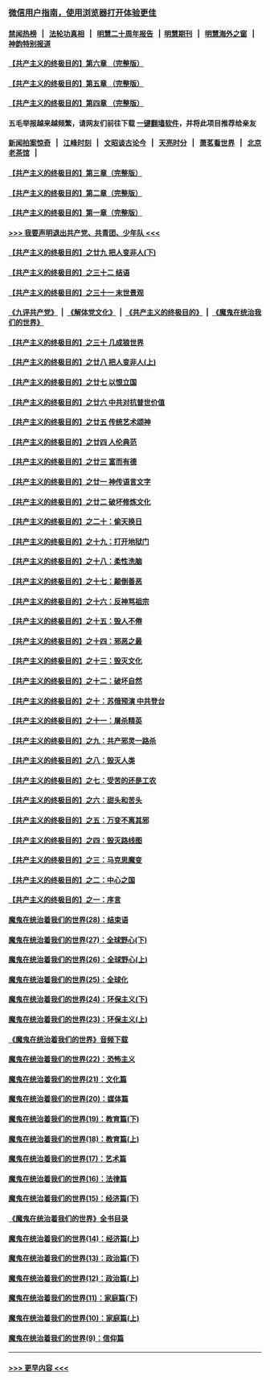 ### [微信用户指南，使用浏览器打开体验更佳](https://github.com/gfw-breaker/banned-news1/blob/master/indexes/wechat-guide.md?t=0)
#### [禁闻热榜](热点新闻.md?t=0)  &nbsp;&nbsp;|&nbsp;&nbsp; [法轮功真相](https://github.com/gfw-breaker/truth/blob/master/README.md?t=0) &nbsp;&nbsp;|&nbsp;&nbsp; [明慧二十周年报告](https://github.com/gfw-breaker/mh-reports/blob/master/README.md?t=0) &nbsp;&nbsp;|&nbsp;&nbsp;[明慧期刊](https://github.com/gfw-breaker/mh-qikan) &nbsp;&nbsp;|&nbsp;&nbsp; [明慧海外之窗](https://github.com/gfw-breaker/mh-news/blob/master/README.md?t=0) &nbsp;&nbsp;|&nbsp;&nbsp; [神韵特别报道](https://github.com/gfw-breaker/mh-news/blob/master/shenyun.md?t=0)
#### [【共产主义的终极目的】第六章 （完整版）](../pages/nsc422/n11428913.md?t=02142111) 
#### [【共产主义的终极目的】第五章 （完整版）](../pages/nsc422/n11428912.md?t=02142111) 
#### [【共产主义的终极目的】第四章 （完整版）](../pages/nsc422/n11428907.md?t=02142111) 
#### 五毛举报越来越频繁，请网友们前往下载 [一键翻墙软件](https://github.com/gfw-breaker/ssr-accounts)，并将此项目推荐给亲友
#### [新闻拍案惊奇](https://github.com/gfw-breaker/banned-news1/blob/master/pages/link4.md) &nbsp;&nbsp;|&nbsp;&nbsp; [江峰时刻](https://github.com/gfw-breaker/banned-news1/blob/master/pages/link4.md) &nbsp;&nbsp;|&nbsp;&nbsp; [文昭谈古论今](https://github.com/gfw-breaker/banned-news1/blob/master/pages/link4.md) &nbsp;&nbsp;|&nbsp;&nbsp; [天亮时分](https://github.com/gfw-breaker/banned-news1/blob/master/pages/link4.md) &nbsp;&nbsp;|&nbsp;&nbsp; [萧茗看世界](https://github.com/gfw-breaker/banned-news1/blob/master/pages/link4.md) &nbsp;&nbsp;|&nbsp;&nbsp; [北京老茶馆](https://github.com/gfw-breaker/banned-news1/blob/master/pages/link4.md) &nbsp;&nbsp;|&nbsp;&nbsp; 
#### [【共产主义的终极目的】第三章（完整版）](../pages/nsc422/n11428848.md?t=02142111) 
#### [【共产主义的终极目的】第二章（完整版）](../pages/nsc422/n11428831.md?t=02142111) 
#### [【共产主义的终极目的】第一章（完整版）](../pages/nsc422/n11417651.md?t=02142111) 
#### [>>> 我要声明退出共产党、共青团、少年队 <<<](https://github.com/begood0513/goodnews/blob/master/quit/letter.md) 
#### [【共产主义的终极目的】之廿九 把人变非人(下)](../pages/nsc422/n11344140.md?t=02142111) 
#### [【共产主义的终极目的】之三十二 结语](../pages/nsc422/n11360535.md?t=02142111) 
#### [【共产主义的终极目的】之三十一 末世景观](../pages/nsc422/n11351129.md?t=02142111) 
#### [《九评共产党》](https://github.com/begood0513/9ping.md/blob/master/README.md) &nbsp;|&nbsp; [《解体党文化》](../../../../jtdwh.md/blob/master/README.md)  &nbsp;|&nbsp; [《共产主义的终极目的》](../../../../gczydzjmd.md/blob/master/README.md) &nbsp;|&nbsp; [《魔鬼在统治我们的世界》](../../../../mgztzwmdsj.md/blob/master/README.md) 
#### [【共产主义的终极目的】之三十 几成狼世界](../pages/nsc422/n11348280.md?t=02142111) 
#### [【共产主义的终极目的】之廿八 把人变非人(上)](../pages/nsc422/n11340492.md?t=02142111) 
#### [【共产主义的终极目的】之廿七 以恨立国](../pages/nsc422/n11336944.md?t=02142111) 
#### [【共产主义的终极目的】之廿六 中共对抗普世价值](../pages/nsc422/n11324785.md?t=02142111) 
#### [【共产主义的终极目的】之廿五 传统艺术颂神](../pages/nsc422/n11296396.md?t=02142111) 
#### [【共产主义的终极目的】之廿四 人伦典范](../pages/nsc422/n11296397.md?t=02142111) 
#### [【共产主义的终极目的】之廿三 富而有德](../pages/nsc422/n11283598.md?t=02142111) 
#### [【共产主义的终极目的】之廿一 神传语言文字](../pages/nsc422/n11263265.md?t=02142111) 
#### [【共产主义的终极目的】之廿二 破坏修炼文化](../pages/nsc422/n11245728.md?t=02142111) 
#### [【共产主义的终极目的】之二十：偷天换日](../pages/nsc422/n11238846.md?t=02142111) 
#### [【共产主义的终极目的】之十九：打开地狱门](../pages/nsc422/n11206376.md?t=02142111) 
#### [【共产主义的终极目的】之十八：柔性洗脑](../pages/nsc422/n11199994.md?t=02142111) 
#### [【共产主义的终极目的】之十七：颠倒善恶](../pages/nsc422/n11179782.md?t=02142111) 
#### [【共产主义的终极目的】之十六：反神骂祖宗](../pages/nsc422/n11166798.md?t=02142111) 
#### [【共产主义的终极目的】之十五：毁人不倦](../pages/nsc422/n11166792.md?t=02142111) 
#### [【共产主义的终极目的】之十四：邪恶之最](../pages/nsc422/n11150249.md?t=02142111) 
#### [【共产主义的终极目的】之十三：毁灭文化](../pages/nsc422/n11135227.md?t=02142111) 
#### [【共产主义的终极目的】之十二：破坏自然](../pages/nsc422/n11135214.md?t=02142111) 
#### [【共产主义的终极目的】之十：苏俄预演 中共登台](../pages/nsc422/n11118424.md?t=02142111) 
#### [【共产主义的终极目的】之十一：屠杀精英](../pages/nsc422/n11118442.md?t=02142111) 
#### [【共产主义的终极目的】之九：共产邪灵一路杀](../pages/nsc422/n11114139.md?t=02142111) 
#### [【共产主义的终极目的】之八：毁灭人类](../pages/nsc422/n11108503.md?t=02142111) 
#### [【共产主义的终极目的】之七：受苦的还是工农](../pages/nsc422/n11101809.md?t=02142111) 
#### [【共产主义的终极目的】之六：甜头和苦头](../pages/nsc422/n11096971.md?t=02142111) 
#### [【共产主义的终极目的】之五：万变不离其邪](../pages/nsc422/n11091285.md?t=02142111) 
#### [【共产主义的终极目的】之四：毁灭路线图](../pages/nsc422/n11086284.md?t=02142111) 
#### [【共产主义的终极目的】之三：马克思魔变](../pages/nsc422/n11061941.md?t=02142111) 
#### [【共产主义的终极目的】之二：中心之国](../pages/nsc422/n11047728.md?t=02142111) 
#### [【共产主义的终极目的】之一：序言](../pages/nsc422/n11086077.md?t=02142111) 
#### [魔鬼在统治着我们的世界(28)：结束语](../pages/nsc422/n10936246.md?t=02142111) 
#### [魔鬼在统治着我们的世界(27)：全球野心(下)](../pages/nsc422/n10928319.md?t=02142111) 
#### [魔鬼在统治着我们的世界(26)：全球野心(上)](../pages/nsc422/n10900318.md?t=02142111) 
#### [魔鬼在统治着我们的世界(25)：全球化](../pages/nsc422/n10788205.md?t=02142111) 
#### [魔鬼在统治着我们的世界(24)：环保主义(下)](../pages/nsc422/n10695307.md?t=02142111) 
#### [魔鬼在统治着我们的世界(23)：环保主义(上)](../pages/nsc422/n10688613.md?t=02142111) 
#### [《魔鬼在统治着我们的世界》音频下载](../pages/nsc422/n10635553.md?t=02142111) 
#### [魔鬼在统治着我们的世界(22)：恐怖主义](../pages/nsc422/n10614727.md?t=02142111) 
#### [魔鬼在统治着我们的世界(21)：文化篇](../pages/nsc422/n10597706.md?t=02142111) 
#### [魔鬼在统治着我们的世界(20)：媒体篇](../pages/nsc422/n10586579.md?t=02142111) 
#### [魔鬼在统治着我们的世界(19)：教育篇(下)](../pages/nsc422/n10564808.md?t=02142111) 
#### [魔鬼在统治着我们的世界(18)：教育篇(上)](../pages/nsc422/n10526970.md?t=02142111) 
#### [魔鬼在统治着我们的世界(17)：艺术篇](../pages/nsc422/n10499093.md?t=02142111) 
#### [魔鬼在统治着我们的世界(16)：法律篇](../pages/nsc422/n10485969.md?t=02142111) 
#### [魔鬼在统治着我们的世界(15)：经济篇(下)](../pages/nsc422/n10469975.md?t=02142111) 
#### [《魔鬼在统治着我们的世界》全书目录](../pages/nsc422/n10464261.md?t=02142111) 
#### [魔鬼在统治着我们的世界(14)：经济篇(上)](../pages/nsc422/n10457370.md?t=02142111) 
#### [魔鬼在统治着我们的世界(13)：政治篇(下)](../pages/nsc422/n10448270.md?t=02142111) 
#### [魔鬼在统治着我们的世界(12)：政治篇(上)](../pages/nsc422/n10444576.md?t=02142111) 
#### [魔鬼在统治着我们的世界(11)：家庭篇(下)](../pages/nsc422/n10440961.md?t=02142111) 
#### [魔鬼在统治着我们的世界(10)：家庭篇(上)](../pages/nsc422/n10435448.md?t=02142111) 
#### [魔鬼在统治着我们的世界(9)：信仰篇](../pages/nsc422/n10432159.md?t=02142111) 

----
#### [ >>> 更早内容 <<< ](../indexes/nsc422-earlier.md)
